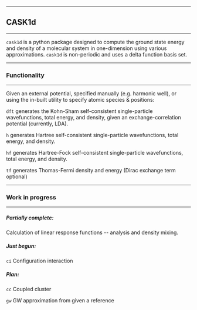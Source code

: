 *********
## CASK1d
*********

`cask1d` is a python package designed to compute the ground
state energy and density of a molecular system in one-dimension using
various approximations. `cask1d` is non-periodic
 and uses a delta function basis set. 

*****************
### Functionality
*****************

Given an external potential, specified manually (e.g. harmonic well), or using the in-built utility
to specify atomic species & positions:

`dft` generates the Kohn-Sham self-consistent single-particle
wavefunctions, total energy, and density, given an exchange-correlation potential (currently, LDA).

`h` generates Hartree self-consistent single-particle 
wavefunctions, total energy, and density.

`hf` generates Hartree-Fock self-consistent single-particle
wavefunctions, total energy, and density. 

`tf` generates Thomas-Fermi density and energy (Dirac exchange term optional)

********************
### Work in progress
********************

##### Partially complete:
 
 Calculation of linear response functions -- analysis and density mixing. 

##### Just begun:
 
 `ci` Configuration interaction

##### Plan:
 
 `cc` Coupled cluster
 
 `gw` GW approximation from given a reference
 